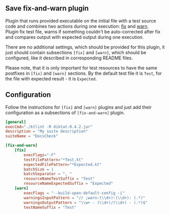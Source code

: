 ## Save fix-and-warn plugin
Plugin that runs provided executable on the initial file with a test source code
and combines two actions during one execution: 
[fix](save-plugins/fix-plugin/README.md) and [warn](save-plugins/warn-plugin/README.md).\
Plugin fix test file, warns if something couldn't be auto-corrected after fix
and compares output with expected output during one execution.

There are no additional settings, which should be provided for this plugin,
it just should contain subsections `[fix]` and `[warn]`, which should be configured,
like it described in corresponding README files.

Please note, that it is only important for test resources to have the same postfixes in 
`[fix]` and `[warn]` sections.
By the default test file it is `Test`,
for the file with expected result - it is `Expected`.


## Configuration
Follow the instructions for `[fix]` and `[warn]` plugins and just add
their configuration as a subsections of `[fix-and-warn]` plugin.
```toml
[general]
execCmd="./ktlint -R diktat-0.4.2.jar"
description = "My suite description"
suiteName = "DocsCheck"

[fix-and-warn]
    [fix]
        execFlags="-F"
        testFilePattern="*Test.kt"
        expectedFilePattern="*Expected.kt"
        batchSize = 1
        batchSeparator = ", "
        resourceNameTestSuffix = "Test"
        resourceNameExpectedSuffix = "Expected"
    [warn]
        execFlags = "--build-upon-default-config -i"
        warningsInputPattern = "// ;warn:(\\d+):(\\d+): (.*)"
        warningsOutputPattern = "\\w+ - (\\d+)/(\\d+) - (.*)$"
        testNameSuffix = "Test"
```